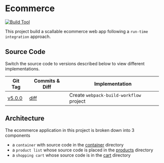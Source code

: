 # Ecommerce

[![Build Tool](https://img.shields.io/badge/-Webpack-2b3a42?style=flat&logo=Webpack)](https://webpack.js.org/)

This project build a scallable ecommerce web app following a `run-time integration` approach.

## Source Code

Switch the source code to versions described below to view different implementations.

| Git Tag | Commits & Diff | Implementation |
|---------|----------------|----------------|
| [v5.0.0](https://github.com/TranXuanHoang/React/releases/tag/v5.0.0) | [diff](https://github.com/TranXuanHoang/React/compare/v4.0.0...v5.0.0) | Create `webpack-build-workflow` project |

## Architecture

The ecommerce application in this project is broken down into 3 components

* a `container` with source code in the [container](./container) directory
* a `product list` whose source code is placed in the [products](./products) directory
* a `shopping cart` whose source code is in the [cart](./cart) directory
